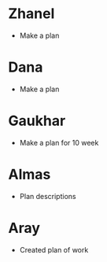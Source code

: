 # Zhanel
* Make a plan
# Dana
* Make a plan
# Gaukhar
* Make a plan for 10 week
# Almas
* Plan descriptions
# Aray
* Created plan of work
